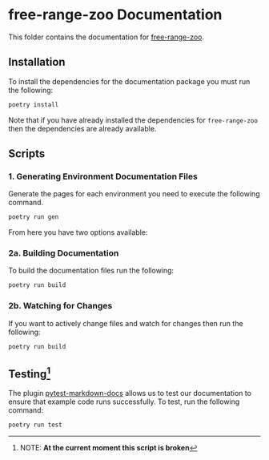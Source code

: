 # free-range-zoo Documentation

This folder contains the documentation for [free-range-zoo](https://github.com/oasys-mas/free-range-zoo).

## Installation

To install the dependencies for the documentation package you must run the following:
```sh 
poetry install
```

Note that if you have already installed the dependencies for `free-range-zoo` then the dependencies are already available.

## Scripts
### 1. Generating Environment Documentation Files

Generate the pages for each environment you need to execute the following command.
```sh
poetry run gen
```

From here you have two options available:

### 2a. Building Documentation

To build the documentation files run the following:
```sh
poetry run build
```

### 2b. Watching for Changes

If you want to actively change files and watch for changes then run the following:
```sh
poetry run build
```

## Testing[^1]

The plugin [pytest-markdown-docs](https://github.com/modal-labs/pytest-markdown-docs) allows us to test our documentation to ensure that example code runs successfully. To test, run the following command:
```sh
poetry run test
```

[^1]: NOTE: **At the current moment this script is broken**
